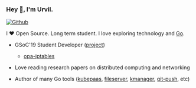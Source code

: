 ### Hey 👋, I'm Urvil.

[![Github](https://img.shields.io/github/followers/urvil38?label=Follow&style=social)](https://github.com/urvil38)

I ❤ Open Source. Long term student. I love exploring technology and [Go](https://golang.org).

* GSoC'19 Student Developer ([project](https://summerofcode.withgoogle.com/archive/2019/projects/6201904034480128/))

  - [opa-iptables](https://github.com/open-policy-agent/contrib/tree/master/opa-iptables)
* Love reading research papers on distributed computing and networking
* Author of many Go tools ([kubepaas](https://github.com/urvil38/kubepaas), [fileserver](https://github.com/urvil38/fileserver), [kmanager](https://github.com/urvil38/kmanager), [git-push](https://github.com/urvil38/git-push), etc)
